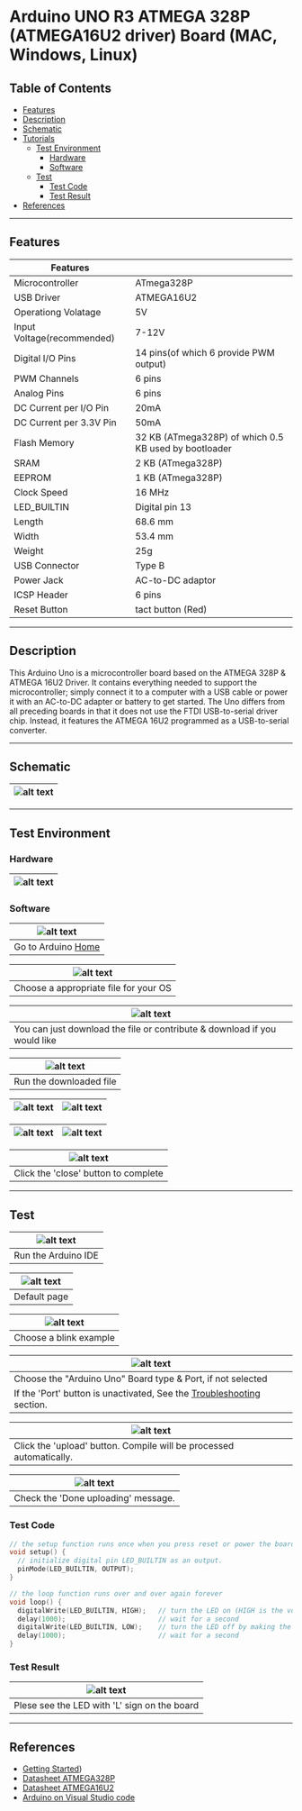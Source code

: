 # Arduino UNO R3 ATMEGA 328P (ATMEGA16U2 driver) Board (MAC, Windows, Linux)

## Table of Contents

-   [Features](#features)
-   [Description](#description)
-   [Schematic](#schematic)
-   [Tutorials](#tutorials)
    -   [Test Environment](#test-environment)
        -   [Hardware](#hardware)
        -   [Software](#software)
    -   [Test](#test)
        -   [Test Code](#test-code)
        -   [Test Result](#test-result)
-   [References](#references)

---

## Features

| Features                   |                                                       |
| -------------------------- | ----------------------------------------------------- |
| Microcontroller            | ATmega328P                                            |
| USB Driver                 | ATMEGA16U2                                            |
| Operationg Volatage        | 5V                                                    |
| Input Voltage(recommended) | 7-12V                                                 |
| Digital I/O Pins           | 14 pins(of which 6 provide PWM output)                |
| PWM Channels               | 6 pins                                                |
| Analog Pins                | 6 pins                                                |
| DC Current per I/O Pin     | 20mA                                                  |
| DC Current per 3.3V Pin    | 50mA                                                  |
| Flash Memory               | 32 KB (ATmega328P) of which 0.5 KB used by bootloader |
| SRAM                       | 2 KB (ATmega328P)                                     |
| EEPROM                     | 1 KB (ATmega328P)                                     |
| Clock Speed                | 16 MHz                                                |
| LED_BUILTIN                | Digital pin 13                                        |
| Length                     | 68.6 mm                                               |
| Width                      | 53.4 mm                                               |
| Weight                     | 25g                                                   |
| USB Connector              | Type B                                                |
| Power Jack                 | AC-to-DC adaptor                                      |
| ICSP Header                | 6 pins                                                |
| Reset Button               | tact button (Red)                                     |

---

## Description

This Arduino Uno is a microcontroller board based on the ATMEGA 328P & ATMEGA 16U2 Driver.
It contains everything needed to support the microcontroller; simply connect it to a computer with a USB cable or power it with an AC-to-DC adapter or battery to get started.
The Uno differs from all preceding boards in that it does not use the FTDI USB-to-serial driver chip. Instead, it features the ATMEGA 16U2 programmed as a USB-to-serial converter.

---

## Schematic

| ![alt text](http://bit.ly/aa1009-schematic 'Uno R3 Schematic') |
| -------------------------------------------------------------- |

---

## Test Environment

### Hardware

| ![alt text](http://bit.ly/aa1009-uno 'Uno R3') |
| ---------------------------------------------- |

### Software

| ![alt text](http://bit.ly/ep_software_1 'Uno R3') |
| ------------------------------------------------- |
| Go to Arduino [Home](https://www.arduino.cc/)     |

| ![alt text](http://bit.ly/ep_software_2 'Uno R3') |
| ------------------------------------------------- |
| Choose a appropriate file for your OS             |

| ![alt text](http://bit.ly/ep_software_3 'Uno R3')                         |
| ------------------------------------------------------------------------- |
| You can just download the file or contribute & download if you would like |

| ![alt text](http://bit.ly/ep_software_4 'Uno R3') |
| ------------------------------------------------- |
| Run the downloaded file                           |

| ![alt text](http://bit.ly/ep_software_5 'Uno R3') | ![alt text](http://bit.ly/ep_software_6 'Uno R3') |
| ------------------------------------------------- | ------------------------------------------------- |

| ![alt text](http://bit.ly/ep_software_7 'Uno R3') | ![alt text](http://bit.ly/ep_software_8 'Uno R3') |
| ------------------------------------------------- | ------------------------------------------------- |

| ![alt text](http://bit.ly/ep_software_9 'Uno R3') |
| ------------------------------------------------- |
| Click the 'close' button to complete              |

---

## Test

| ![alt text](https://bit.ly/ep_software_10 'Uno R3') |
| --------------------------------------------------- |
| Run the Arduino IDE                                 |

| ![alt text](http://bit.ly/ep_software_11 'Uno R3') |
| -------------------------------------------------- |
| Default page                                       |

| ![alt text](http://bit.ly/ep_software_12 'Uno R3') |
| -------------------------------------------------- |
| Choose a blink example                             |

| ![alt text](http://bit.ly/aa1009-board 'Uno R3')                                          |
| ----------------------------------------------------------------------------------------- |
| Choose the "Arduino Uno" Board type & Port, if not selected                               |
| If the 'Port' button is unactivated, See the [Troubleshooting](#troubleshooting) section. |

| ![alt text](http://bit.ly/uno-upload 'Uno R3')                      |
| ------------------------------------------------------------------- |
| Click the 'upload' button. Compile will be processed automatically. |

| ![alt text](http://bit.ly/upload-done 'Uno R3') |
| ----------------------------------------------- |
| Check the 'Done uploading' message.             |

### Test Code

```c++
// the setup function runs once when you press reset or power the board
void setup() {
  // initialize digital pin LED_BUILTIN as an output.
  pinMode(LED_BUILTIN, OUTPUT);
}

// the loop function runs over and over again forever
void loop() {
  digitalWrite(LED_BUILTIN, HIGH);   // turn the LED on (HIGH is the voltage level)
  delay(1000);                       // wait for a second
  digitalWrite(LED_BUILTIN, LOW);    // turn the LED off by making the voltage LOW
  delay(1000);                       // wait for a second
}
```

### Test Result

| ![alt text](test/AA1009_blink.gif 'Uno R3')  |
| -------------------------------------------- |
| Plese see the LED with 'L' sign on the board |

---

## References

-   [Getting Started](https://www.arduino.cc/en/Guide/ArduinoUno))
-   [Datasheet ATMEGA328P](http://bit.ly/atmega-328p)
-   [Datasheet ATMEGA16U2](http://bit.ly/atmega16u2-32u2_datasheet)
-   [Arduino on Visual Studio code](https://maker.pro/arduino/tutorial/how-to-use-visual-studio-code-for-arduino)
